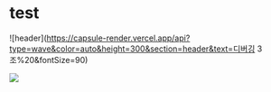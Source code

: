 # test

![header](https://capsule-render.vercel.app/api?type=wave&color=auto&height=300&section=header&text=디버깅 3조%20&fontSize=90)

<img src="https://capsule-render.vercel.app/api?type=wave&color=auto&height=300&section=header&text=디버깅 3조%20&fontSize=90" />
